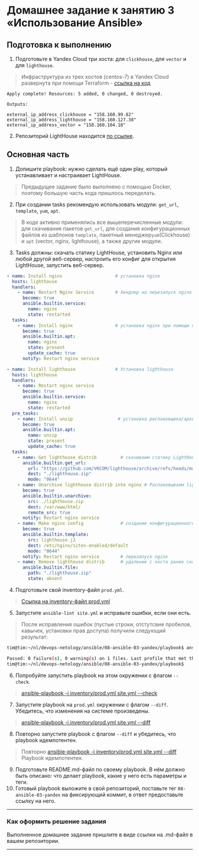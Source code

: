 # Домашнее задание к занятию 3 «Использование Ansible»

## Подготовка к выполнению

1. Подготовьте в Yandex Cloud три хоста: для `clickhouse`, для `vector` и для `lighthouse`.
>  Инфраструктура из трех хостов (centos-7) в Yandex Cloud развернута при помощи Terraform - [ссылка на код](src)
```
Apply complete! Resources: 5 added, 0 changed, 0 destroyed.

Outputs:

external_ip_address_clickhouse = "158.160.99.82"
external_ip_address_lighthouse = "158.160.127.38"
external_ip_address_vector = "158.160.104.18"
```
2. Репозиторий LightHouse находится [по ссылке](https://github.com/VKCOM/lighthouse).

## Основная часть

1. Допишите playbook: нужно сделать ещё один play, который устанавливает и настраивает LightHouse.
>  Предыдущее задание было выполнено с помощью Docker, поэтому большую часть кода пришлось переделать.
2. При создании tasks рекомендую использовать модули: `get_url`, `template`, `yum`, `apt`.
>  В коде активно применялись все вышеперечисленные модули: для скачивания пакетов `get_url`, для создания конфигурационных файлов из шаблонов `template`, пакетный менеджер`yum`(Clickhouse) и `apt` (vector, nginx, lighthouse), а также другие модули.
3. Tasks должны: скачать статику LightHouse, установить Nginx или любой другой веб-сервер, настроить его конфиг для открытия LightHouse, запустить веб-сервер.
```yml
- name: Install nginx                    # установка nginx
  hosts: lighthouse
  handlers:
    - name: Restart Nginx Service        # Хендлер на перезапуск nginx 
      become: true
      ansible.builtin.service:
        name: nginx
        state: restarted
  tasks:
    - name: Install nginx                # установка nginx при помощи пакетного менеджера apt
      become: true
      ansible.builtin.apt:
        name: nginx
        state: present
        update_cache: true
      notify: Restart nginx service

- name: Install lighthouse               # Установка lighthouse
  hosts: lighthouse
  handlers:
    - name: Restart nginx service
      become: true
      ansible.builtin.service:
        name: nginx
        state: restarted
  pre_tasks:
    - name: Install unzip                 # установка распаковщика/архиватора
      become: true
      ansible.builtin.apt:
        name: unzip
        state: present
        update_cache: true
  tasks:
    - name: Get lighthouse distrib         # скачиваем статику LightHouse
      ansible.builtin.get_url:
        url: "https://github.com/VKCOM/lighthouse/archive/refs/heads/master.zip"
        dest: "./lighthouse.zip"
        mode: "0644"
    - name: Unarchive lighthouse distrib into nginx # Распаковываем lighthouse в веб-сервер nginx
      become: true
      ansible.builtin.unarchive:
        src: ./lighthouse.zip
        dest: /var/www/html/
        remote_src: true
      notify: Restart nginx service
    - name: Make nginx config              # создание конфигурационного файла с помощью шаблона lighthouse.j2
      become: true
      ansible.builtin.template:
        src: lighthouse.j2
        dest: /etc/nginx/sites-enabled/default
        mode: "0644"
      notify: Restart nginx service        # перезапуск nginx
    - name: Remove lighthouse distrib      # удаление с хоста ранее скаченного архива lighthouse.zip
      ansible.builtin.file:
        path: "./lighthouse.zip"
        state: absent
```

4. Подготовьте свой inventory-файл `prod.yml`.
>  [Ссылка на inventory-файл prod.yml](https://github.com/YTimashev/ansible_lesson/blob/main/08-ansible-03-yandex/playbook/inventory/prod.yml)
5. Запустите `ansible-lint site.yml` и исправьте ошибки, если они есть.
>  После исправления ошибок (пустые строки, отстутсвие пробелов, кавычек, установки прав доступа) получили следующий результат:
```bash
tim@tim:~/nl/devops-netology/ansible/08-ansible-03-yandex/playbook$ ansible-lint site.yml 

Passed: 0 failure(s), 0 warning(s) on 1 files. Last profile that met the validation criteria was 'production'.
tim@tim:~/nl/devops-netology/ansible/08-ansible-03-yandex/playbook$ 
```
6. Попробуйте запустить playbook на этом окружении с флагом `--check`.
>  [ansible-playbook -i inventory/prod.yml site.yml --check](src2/check.md)
7. Запустите playbook на `prod.yml` окружении с флагом `--diff`. Убедитесь, что изменения на системе произведены.
>  [ansible-playbook -i inventory/prod.yml site.yml --diff](src2/diff.md)
8. Повторно запустите playbook с флагом `--diff` и убедитесь, что playbook идемпотентен.
>  Повторно [ansible-playbook -i inventory/prod.yml site.yml --diff](src2/check.md)
>  Playbook идемпотентен.
9. Подготовьте README.md-файл по своему playbook. В нём должно быть описано: что делает playbook, какие у него есть параметры и теги.
10. Готовый playbook выложите в свой репозиторий, поставьте тег `08-ansible-03-yandex` на фиксирующий коммит, в ответ предоставьте ссылку на него.
>  
---

### Как оформить решение задания

Выполненное домашнее задание пришлите в виде ссылки на .md-файл в вашем репозитории.

---
